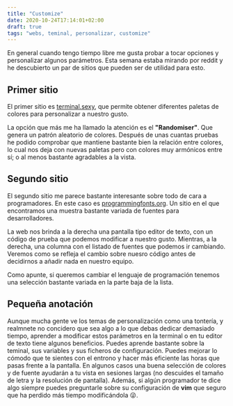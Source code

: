 ```yaml
---
title: "Customize"
date: 2020-10-24T17:14:01+02:00
draft: true
tags: "webs, teminal, personalizar, customize"
---
```


En general cuando tengo tiempo libre me gusta probar a tocar opciones y personalizar algunos parámetros. Esta semana estaba mirando por reddit y he descubierto un par de sitios que pueden ser de utilidad para esto. 

<!--more-->

## Primer sitio

El primer sitio es [terminal.sexy](https://terminal.sexy), que permite obtener diferentes paletas de colores para personalizar a nuestro gusto. 

La opción que más me ha llamado la atención es el **"Randomiser"**. Que genera un patrón aleatorio de colores. Después de unas cuantas pruebas he podido comprobar que mantiene bastante bien la relación entre colores, lo cual nos deja con nuevas paletas pero con colores muy armónicos entre sí; o al menos bastante agradables a la vista.

## Segundo sitio

El segundo sitio me parece bastante interesante sobre todo de cara a programadores. En este caso es [programmingfonts.org](https://www.programmingfonts.org). Un sitio en el que encontramos una muestra bastante variada de fuentes para desarrolladores. 

La web nos brinda a la derecha una pantalla tipo editor de texto, con un código de prueba que podemos modificar a nuestro gusto. Mientras, a la derecha, una columna con el listado de fuentes que podemos ir cambiando. Veremos como se refleja el cambio sobre nuesro código antes de decidirnos a añadir nada en nuestro equipo. 

Como apunte, si queremos cambiar el lenguaje de programación tenemos una selección bastante variada en la parte baja de la lista.


## Pequeña anotación

Aunque mucha gente ve los temas de personalización como una tontería, y realmnete no concidero que sea algo a lo que debas dedicar demasiado tiempo, aprender a modificar estos parámetros en la terminal o en tu editor de texto tiene algunos beneficios. Puedes aprende bastante sobre la teminal, sus variables y sus ficheros de configuración. Puedes mejorar lo cómodo que te sientes con el entrono y hacer más eficiente las horas que pasas frente a la pantalla. En algunos casos una buena selección de colores y de fuente ayudarán a tu vista en sesiones largas (no descuides el tamaño de letra y la resolución de pantalla). Además, si algún programador te dice algo siempre puedes preguntarle sobre su configuración de **vim** que seguro que ha perdido más tiempo modificándola &#128540;.